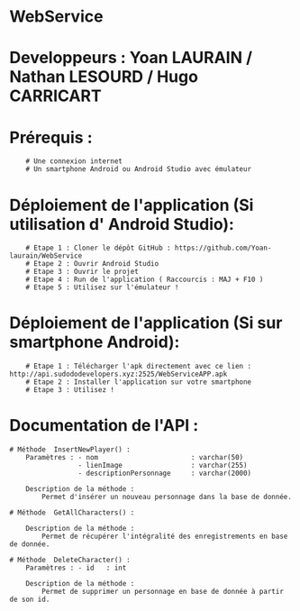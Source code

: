 # WebService

# Developpeurs : Yoan LAURAIN / Nathan LESOURD / Hugo CARRICART

# Prérequis :
		# Une connexion internet
		# Un smartphone Android ou Android Studio avec émulateur


# Déploiement de l'application (Si utilisation d' Android Studio): 
		# Etape 1 : Cloner le dépôt GitHub : https://github.com/Yoan-laurain/WebService 
		# Etape 2 : Ouvrir Android Studio 
		# Etape 3 : Ouvrir le projet 
		# Etape 4 : Run de l'application ( Raccourcis : MAJ + F10 )
		# Etape 5 : Utilisez sur l'émulateur !

# Déploiement de l'application (Si sur smartphone Android):
		# Etape 1 : Télécharger l'apk directement avec ce lien : http://api.sudododevelopers.xyz:2525/WebServiceAPP.apk
		# Etape 2 : Installer l'application sur votre smartphone
		# Etape 3 : Utilisez !



# Documentation de l'API :

	# Méthode  InsertNewPlayer() :
		Paramètres : - nom                       : varchar(50)
		             - lienImage                 : varchar(255)
					 - descriptionPersonnage     : varchar(2000)
		
		Description de la méthode : 
			Permet d'insérer un nouveau personnage dans la base de donnée.

	# Méthode  GetAllCharacters() :
		
		Description de la méthode :
			Permet de récupérer l'intégralité des enregistrements en base de donnée.

	# Méthode  DeleteCharacter() :
		Paramètres : - id   : int 

		Description de la méthode :
			Permet de supprimer un personnage en base de donnée à partir de son id. 